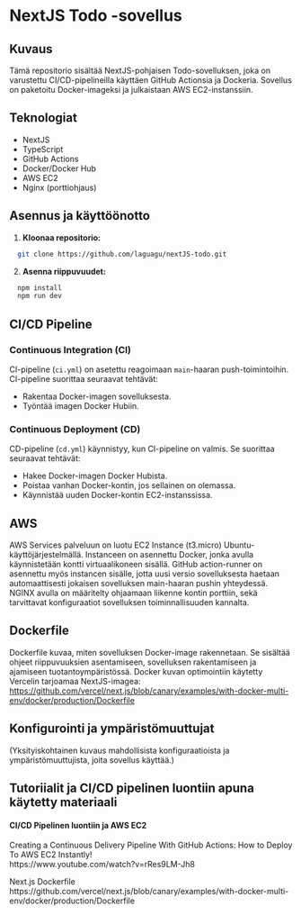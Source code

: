 # NextJS Todo -sovellus

## Kuvaus

Tämä repositorio sisältää NextJS-pohjaisen Todo-sovelluksen, joka on varustettu CI/CD-pipelineilla käyttäen GitHub Actionsia ja Dockeria. Sovellus on paketoitu Docker-imageksi ja julkaistaan AWS EC2-instanssiin.

## Teknologiat

- NextJS
- TypeScript
- GitHub Actions
- Docker/Docker Hub
- AWS EC2
- Nginx (porttiohjaus)


## Asennus ja käyttöönotto

1. **Kloonaa repositorio:**
```bash
  git clone https://github.com/laguagu/nextJS-todo.git
```
2. **Asenna riippuvuudet:**
```bash
  npm install
  npm run dev
```
## CI/CD Pipeline

### Continuous Integration (CI)

CI-pipeline (`ci.yml`) on asetettu reagoimaan `main`-haaran push-toimintoihin. CI-pipeline suorittaa seuraavat tehtävät:

- Rakentaa Docker-imagen sovelluksesta.
- Työntää imagen Docker Hubiin.

### Continuous Deployment (CD)

CD-pipeline (`cd.yml`) käynnistyy, kun CI-pipeline on valmis. Se suorittaa seuraavat tehtävät:

- Hakee Docker-imagen Docker Hubista.
- Poistaa vanhan Docker-kontin, jos sellainen on olemassa.
- Käynnistää uuden Docker-kontin EC2-instanssissa.

## AWS
AWS Services palveluun on luotu EC2 Instance (t3.micro) Ubuntu-käyttöjärjestelmällä. Instanceen on asennettu Docker, jonka avulla käynnistetään kontti virtuaalikoneen sisällä. GitHub action-runner on asennettu myös instancen sisälle, jotta uusi versio sovelluksesta haetaan automaattisesti jokaisen sovelluksen main-haaran pushin yhteydessä. NGINX avulla on määritelty ohjaamaan liikenne kontin porttiin, sekä tarvittavat konfiguraatiot sovelluksen toiminnallisuuden kannalta.

## Dockerfile

Dockerfile kuvaa, miten sovelluksen Docker-image rakennetaan. Se sisältää ohjeet riippuvuuksien asentamiseen, sovelluksen rakentamiseen ja ajamiseen tuotantoympäristössä.
Docker kuvan optimointiin käytetty Vercelin tarjoamaa NextJS-imagea: https://github.com/vercel/next.js/blob/canary/examples/with-docker-multi-env/docker/production/Dockerfile 
## Konfigurointi ja ympäristömuuttujat

(Yksityiskohtainen kuvaus mahdollisista konfiguraatioista ja ympäristömuuttujista, joita sovellus käyttää.)

## Tutoriialit ja CI/CD pipelinen luontiin apuna käytetty materiaali

#### CI/CD Pipelinen luontiin ja AWS EC2
<p>Creating a Continuous Delivery Pipeline With GitHub Actions: How to Deploy To AWS EC2 Instantly! <br> https://www.youtube.com/watch?v=rRes9LM-Jh8</p>
<p>Next.js Dockerfile <br> https://github.com/vercel/next.js/blob/canary/examples/with-docker-multi-env/docker/production/Dockerfile </p>
